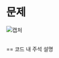문제
==
![캡처](https://user-images.githubusercontent.com/73854324/116768588-8dfb9180-aa72-11eb-8711-861ff382c91a.PNG)
<br><br>

==
코드 내 주석 설명
